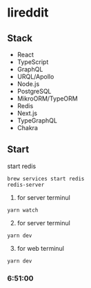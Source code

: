 # lireddit

## Stack

- React
- TypeScript
- GraphQL
- URQL/Apollo
- Node.js
- PostgreSQL
- MikroORM/TypeORM
- Redis
- Next.js
- TypeGraphQL
- Chakra

## Start

start redis

```
brew services start redis
redis-server
```

1. for server terminul

```
yarn watch
```

2. for server terminul

```
yarn dev
```

3. for web terminul

```
yarn dev
```

### 6:51:00
